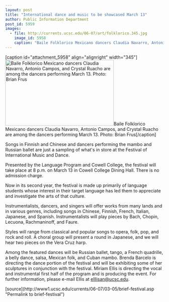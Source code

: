 ```yaml
---
layout: post
title: "International dance and music to be showcased March 13"
author: Public Information Department
post_id: 5959
images:
  - file: http://currents.ucsc.edu/06-07/art/folklorico.345.jpg
    image_id: 5958
    caption: "Baile Folklorico Mexicano dancers Claudia Navarro, Antonio Campos, and Crystal Ruacho are among the dancers performing March 13. Photo: Brian Frus"
---
```


[caption id="attachment_5958" align="alignright" width="345"]<a href="http://localhost/mysite/wp-content/uploads/2007/03/folklorico.345.jpg"><img class="size-full wp-image-5958" src="http://localhost/mysite/wp-content/uploads/2007/03/folklorico.345.jpg" alt="Baile Folklorico Mexicano dancers Claudia Navarro, Antonio Campos, and Crystal Ruacho are among the dancers performing March 13. Photo: Brian Frus" width="345" height="208" /></a>Baile Folklorico Mexicano dancers Claudia Navarro, Antonio Campos, and Crystal Ruacho are among the dancers performing March 13. Photo: Brian Frus[/caption]
<a name="content" id="content"></a>
<p>
  Songs in Finnish and Chinese and dancers performing the mambo and Russian ballet are just a sampling of what's in store at the Festival of International Music and Dance.
</p>
<p>
  Presented by the Language Program and Cowell College, the festival will take place at 8 p.m. on March 13 in Cowell College Dining Hall. There is no admission charge.
</p>
<p>
  Now in its second year, the festival is made up primarily of language students whose interest in their target language has led them to appreciate and investigate the arts of that culture.
</p>
<p>
  Instrumentalists, dancers, and singers will offer works from many lands and in various genres, including songs in Chinese, Finnish, French, Italian, Japanese, and Spanish. Instrumentalists will play pieces by Bach, Chopin, Lecuona, Rachmaninoff, and Faure.
</p>
<p>
  Styles will range from classical and popular songs to opera, folk, pop, and rock and roll. A choral group will present a round in Japanese, and we will hear two pieces on the Vera Cruz harp.
</p>
<p>
  Among the featured dances will be Russian ballet, tango, a French quadrille, a belly dance, salsa, Mexican folk, and Cuban mambo. Brenda Barcelo is directing the dance portion of the festival and will be exhibiting some of her sculptures in conjunction with the festival. Miriam Ellis is directing the vocal and instrumental first half of the program and is producing the event. For further information, please e-mail Ellis at <a href="mailto:elllisan@ucsc.edu">elllisan@ucsc.edu</a>.
</p>
[source](http://www1.ucsc.edu/currents/06-07/03-05/brief-festival.asp "Permalink to brief-festival")

